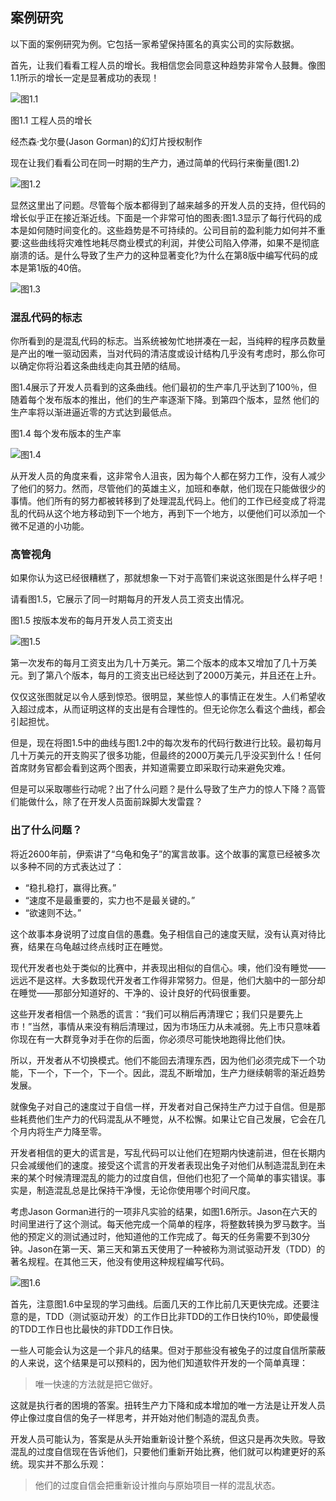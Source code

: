 ## 案例研究

以下面的案例研究为例。它包括一家希望保持匿名的真实公司的实际数据。

首先，让我们看看工程人员的增长。我相信您会同意这种趋势非常令人鼓舞。像图1.1所示的增长一定是显著成功的表现！

![图1.1](./static/1.1.png)

图1.1 工程人员的增长

经杰森·戈尔曼(Jason Gorman)的幻灯片授权制作

现在让我们看看公司在同一时期的生产力，通过简单的代码行来衡量(图1.2)

![图1.2](./static/1.2.png)

显然这里出了问题。尽管每个版本都得到了越来越多的开发人员的支持，但代码的增长似乎正在接近渐近线。下面是一个非常可怕的图表:图1.3显示了每行代码的成本是如何随时间变化的。这些趋势是不可持续的。公司目前的盈利能力如何并不重要:这些曲线将灾难性地耗尽商业模式的利润，并使公司陷入停滞，如果不是彻底崩溃的话。是什么导致了生产力的这种显著变化?为什么在第8版中编写代码的成本是第1版的40倍。

![图1.3](./static/1.3.png)

### 混乱代码的标志
你所看到的是混乱代码的标志。当系统被匆忙地拼凑在一起，当纯粹的程序员数量是产出的唯一驱动因素，当对代码的清洁度或设计结构几乎没有考虑时，那么你可以确定你将沿着这条曲线走向其丑陋的结局。

图1.4展示了开发人员看到的这条曲线。他们最初的生产率几乎达到了100％，但随着每个发布版本的推出，他们的生产率逐渐下降。到第四个版本，显然
他们的生产率将以渐进逼近零的方式达到最低点。

图1.4 每个发布版本的生产率

![图1.4](./static/1.4.png)

从开发人员的角度来看，这非常令人沮丧，因为每个人都在努力工作，没有人减少了他们的努力。然而，尽管他们的英雄主义，加班和奉献，他们现在只能做很少的事情。他们所有的努力都被转移到了处理混乱代码上。他们的工作已经变成了将混乱的代码从这个地方移动到下一个地方，再到下一个地方，以便他们可以添加一个微不足道的小功能。

### 高管视角

如果你认为这已经很糟糕了，那就想象一下对于高管们来说这张图是什么样子吧！

请看图1.5，它展示了同一时期每月的开发人员工资支出情况。

图1.5 按版本发布的每月开发人员工资支出

![图1.5](./static/1.5.png)

第一次发布的每月工资支出为几十万美元。第二个版本的成本又增加了几十万美元。到了第八个版本，每月的工资支出已经达到了2000万美元，并且还在上升。

仅仅这张图就足以令人感到惊恐。很明显，某些惊人的事情正在发生。人们希望收入超过成本，从而证明这样的支出是有合理性的。但无论你怎么看这个曲线，都会引起担忧。

但是，现在将图1.5中的曲线与图1.2中的每次发布的代码行数进行比较。最初每月几十万美元的开支购买了很多功能，但最终的2000万美元几乎没买到什么！任何首席财务官都会看到这两个图表，并知道需要立即采取行动来避免灾难。

但是可以采取哪些行动呢？出了什么问题？是什么导致了生产力的惊人下降？高管们能做什么，除了在开发人员面前跺脚大发雷霆？

### 出了什么问题？

将近2600年前，伊索讲了“乌龟和兔子”的寓言故事。这个故事的寓意已经被多次以多种不同的方式表达过了：

- “稳扎稳打，赢得比赛。”
- “速度不是最重要的，实力也不是最关键的。”
- “欲速则不达。”

这个故事本身说明了过度自信的愚蠢。兔子相信自己的速度天赋，没有认真对待比赛，结果在乌龟越过终点线时正在睡觉。

现代开发者也处于类似的比赛中，并表现出相似的自信心。噢，他们没有睡觉——远远不是这样。大多数现代开发者工作得非常努力。但是，他们大脑中的一部分却在睡觉——那部分知道好的、干净的、设计良好的代码很重要。

这些开发者相信一个熟悉的谎言：“我们可以稍后再清理它；我们只是要先上市！”当然，事情从来没有稍后清理过，因为市场压力从未减弱。先上市只意味着你现在有一大群竞争对手在你的后面，你必须尽可能快地跑得比他们快。

所以，开发者从不切换模式。他们不能回去清理东西，因为他们必须完成下一个功能，下一个，下一个，下一个。因此，混乱不断增加，生产力继续朝零的渐近趋势发展。

就像兔子对自己的速度过于自信一样，开发者对自己保持生产力过于自信。但是那些耗费他们生产力的代码混乱从不睡觉，从不松懈。如果让它自己发展，它会在几个月内将生产力降至零。

开发者相信的更大的谎言是，写乱代码可以让他们在短期内快速前进，但在长期内只会减缓他们的速度。接受这个谎言的开发者表现出兔子对他们从制造混乱到在未来的某个时候清理混乱的能力的过度自信，但他们也犯了一个简单的事实错误。事实是，制造混乱总是比保持干净慢，无论你使用哪个时间尺度。

考虑Jason Gorman进行的一项非凡实验的结果，如图1.6所示。Jason在六天的时间里进行了这个测试。每天他完成一个简单的程序，将整数转换为罗马数字。当他的预定义的测试通过时，他知道他的工作完成了。每天的任务需要不到30分钟。Jason在第一天、第三天和第五天使用了一种被称为测试驱动开发（TDD）的著名规程。在其他三天，他没有使用这种规程编写代码。

![图1.6](./static/1.6.png)

首先，注意图1.6中呈现的学习曲线。后面几天的工作比前几天更快完成。还要注意的是，TDD（测试驱动开发）的工作日比非TDD的工作日快约10％，即使最慢的TDD工作日也比最快的非TDD工作日快。

一些人可能会认为这是一个非凡的结果。但对于那些没有被兔子的过度自信所蒙蔽的人来说，这个结果是可以预料的，因为他们知道软件开发的一个简单真理：

> 唯一快速的方法就是把它做好。

这就是执行者的困境的答案。扭转生产力下降和成本增加的唯一方法是让开发人员停止像过度自信的兔子一样思考，并开始对他们制造的混乱负责。

开发人员可能认为，答案是从头开始重新设计整个系统，但这只是再次失败。导致混乱的过度自信现在告诉他们，只要他们重新开始比赛，他们就可以构建更好的系统。现实并不那么乐观：

> 他们的过度自信会把重新设计推向与原始项目一样的混乱状态。
